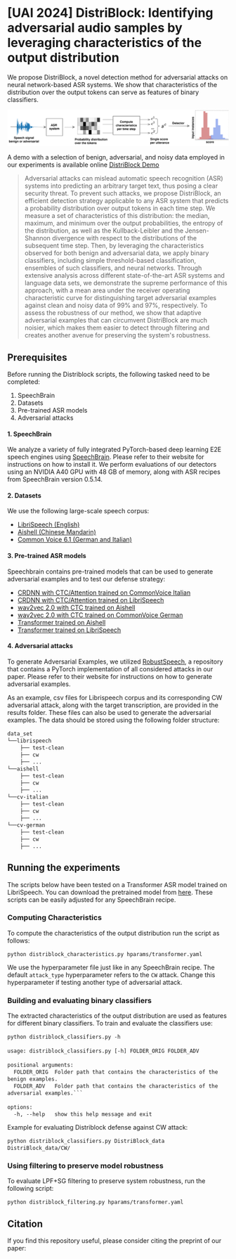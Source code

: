 # [UAI 2024] DistriBlock: Identifying adversarial audio samples by leveraging characteristics of the output distribution

We propose DistriBlock, a novel detection method for adversarial attacks on neural network-based ASR systems. 
We show that characteristics of the distribution over the output tokens can serve as features of binary classifiers.

![logo](resources/Detector_diagram_3.png)

A demo with a selection of benign, adversarial, and noisy data employed in our experiments is available online [DistriBlock Demo](https://matiuste.github.io/Distriblock_demo/)
> Adversarial attacks can mislead automatic speech recognition (ASR) systems into predicting an arbitrary target text, thus posing a clear security threat.
> To prevent such attacks, we propose DistriBlock, an efficient detection strategy applicable to any ASR system that predicts a probability distribution over output tokens in each time step.
> We measure a set of characteristics of this distribution: the median, maximum, and minimum over the output probabilities, the entropy of the distribution, as well as the Kullback-Leibler and the Jensen-Shannon divergence with respect to the distributions of the subsequent time step. 
> Then, by leveraging the characteristics observed for both benign and adversarial data, we apply binary classifiers, including simple threshold-based classification, ensembles of such classifiers, and neural networks. 
> Through extensive analysis across different state-of-the-art ASR systems and language data sets, we demonstrate the supreme performance of this approach, with a mean area under the receiver operating characteristic curve for distinguishing target adversarial examples against clean and noisy data of 99\% and 97\%, respectively. 
> To assess the robustness of our method, we show that adaptive adversarial examples that can circumvent DistriBlock are much noisier, which makes them easier to detect through filtering and creates another avenue for preserving the system's robustness.

## Prerequisites
Before running the Distriblock scripts, the following tasked need to be completed:
1. SpeechBrain
2. Datasets
3. Pre-trained ASR models
4. Adversarial attacks
   
#### 1. SpeechBrain
We analyze a variety of fully integrated PyTorch-based deep learning E2E speech engines using [SpeechBrain](https://github.com/speechbrain/speechbrain). 
Please refer to their website for instructions on how to install it.
We perform evaluations of our detectors using an NVIDIA A40 GPU with 48 GB of memory, along with ASR recipes from SpeechBrain version 0.5.14.

#### 2. Datasets
We use the following large-scale speech corpus:
* [LibriSpeech (English)](https://www.openslr.org/12)
* [Aishell (Chinese Mandarin)](https://www.openslr.org/33/)
* [Common Voice 6.1 (German and Italian)](https://commonvoice.mozilla.org/en/datasets)

#### 3. Pre-trained ASR models
Speechbrain contains pre-trained models that can be used to generate adversarial examples and to test our defense strategy:
* [CRDNN with CTC/Attention trained on CommonVoice Italian](https://huggingface.co/speechbrain/asr-crdnn-commonvoice-it)
* [CRDNN with CTC/Attention trained on LibriSpeech](https://huggingface.co/speechbrain/asr-crdnn-rnnlm-librispeech)
* [wav2vec 2.0 with CTC trained on Aishell](https://huggingface.co/speechbrain/asr-wav2vec2-ctc-aishell)
* [wav2vec 2.0 with CTC trained on CommonVoice German](https://huggingface.co/speechbrain/asr-wav2vec2-commonvoice-de)
* [Transformer trained on Aishell](https://huggingface.co/speechbrain/asr-transformer-aishell)
* [Transformer trained on LibriSpeech](https://huggingface.co/speechbrain/asr-transformer-transformerlm-librispeech)
  
#### 4. Adversarial attacks
To generate Adversarial Examples, we utilized [RobustSpeech](https://github.com/RaphaelOlivier/robust_speech), a repository that contains a PyTorch implementation of all considered attacks in our paper.
Please refer to their website for instructions on how to generate adversarial examples. 

As an example, csv files for Librispeech corpus and its corresponding CW adversarial attack, along with the target transcription, are provided in the results folder. These files can also be used to generate the adversarial examples. 
The data should be stored using the following folder structure:
```
data_set
└──librispeech
    ├── test-clean
    ├── cw
    ├── ...
└──aishell
    ├── test-clean
    ├── cw
    ├── ...
└──cv-italian
    ├── test-clean
    ├── cw
    ├── ...
└──cv-german
    ├── test-clean
    ├── cw
    ├── ...
```
## Running the experiments
The scripts below have been tested on a Transformer ASR model trained on LibriSpeech. You can download the pretrained model from [here](https://ruhr-uni-bochum.sciebo.de/s/lpjW0vxFikG2WqD). These scripts can be easily adjusted for any SpeechBrain recipe. 

### Computing Characteristics
To compute the characteristics of the output distribution run the script as follows:
```
python distriblock_characteristics.py hparams/transformer.yaml
```
We use the hyperparameter file just like in any SpeechBrain recipe. The default `attack_type` hyperparameter refers to the `CW` attack. Change this hyperparameter if testing another type of adversarial attack.

### Building and evaluating binary classifiers
The extracted characteristics of the output distribution are used as features for different binary classifiers. To train and evaluate the classifiers use:
```
python distriblock_classifiers.py -h

usage: distriblock_classifiers.py [-h] FOLDER_ORIG FOLDER_ADV

positional arguments:
  FOLDER_ORIG  Folder path that contains the characteristics of the benign examples.
  FOLDER_ADV   Folder path that contains the characteristics of the adversarial examples.```

options:
  -h, --help   show this help message and exit
```
Example for evaluating Distriblock defense against CW attack:
```
python distriblock_classifiers.py DistriBlock_data DistriBlock_data/CW/
```
### Using filtering to preserve model robustness
To evaluate LPF+SG filtering to preserve system robustness, run the following script:
```
python distriblock_filtering.py hparams/transformer.yaml
```
## Citation
If you find this repository useful, please consider citing the preprint of our paper:

